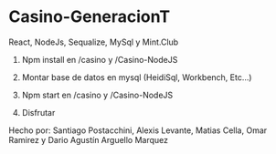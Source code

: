 # Casino-GeneracionT
React, NodeJs, Sequalize, MySql y Mint.Club

1) Npm install en /casino y /Casino-NodeJS

2) Montar base de datos en mysql (HeidiSql, Workbench, Etc...)

3) Npm start en /casino y /Casino-NodeJS

4) Disfrutar

Hecho por: Santiago Postacchini, Alexis Levante, Matias Cella, Omar Ramirez y Dario Agustín Arguello Marquez
